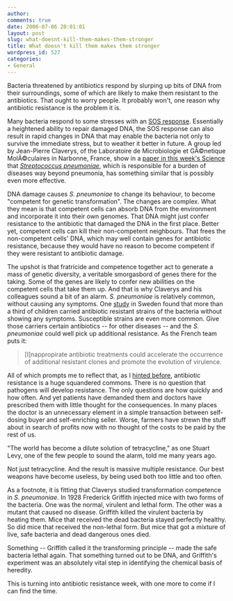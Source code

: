 ```yaml
---
author:
comments: true
date: 2006-07-06 20:01:01
layout: post
slug: what-doesnt-kill-them-makes-them-stronger
title: What doesn't kill them makes them stronger
wordpress_id: 527
categories:
- General
---
```


Bacteria threatened by antibiotics respond by slurping up bits of DNA from their surroundings, some of which are likely to make them resistant to the antibiotics. That ought to worry people. It probably won't, one reason why antibiotic resistance is the problem it is.

Many bacteria respond to some stresses with an [SOS response](http://biology.plosjournals.org/perlserv?request=get-document&doi=10.1371/journal.pbio.0030255). Essentially a heightened ability to repair damaged DNA, the SOS response can also result in rapid changes in DNA that may enable the bacteria not only to survive the immediate stress, but to weather it better in future. A group led by Jean-Pierre Claverys, of the Laboratoire de Microbiologie et GÃ©netique MolÃ©culaires in Narbonne, France, show in a [paper in this week's Science](http://www.sciencemag.org/cgi/content/abstract/313/5783/89) that _[Streptococcus pneumoniae](http://en.wikipedia.org/wiki/Streptococcus_pneumoniae)_, which is responsible for a burden of diseases way beyond pneumonia, has something similar that is possibly even more effective.

DNA damage causes _S. pneumoniae_ to change its behaviour, to become "competent for genetic transformation". The changes are complex. What they mean is that competent cells can absorb DNA from the environment and incorporate it into their own genomes. That DNA might just confer resistance to the antibiotic that damaged the DNA in the first place. Better yet, competent cells can kill their non-competent neighbours. That frees the non-competent cells' DNA, which may well contain genes for antibiotic resistance, because they would have no reason to become competent if they were resistant to antibiotic damage.

The upshot is that fratricide and competence together act to generate a mass of genetic diversity, a veritable smorgasbord of genes there for the taking. Some of the genes are likely to confer new abilities on the competent cells that take them up. And that is why Claverys and his colleagues sound a bit of an alarm. _S. pneumoniae_ is relatively common, without causing any symptoms. One [study](http://www.ncbi.nlm.nih.gov/entrez/query.fcgi?cmd=Retrieve&db=PubMed&list_uids=9571733&dopt=Abstract) in Sweden found that more than a third of children carried antibiotic resistant strains of the bacteria without showing any symptoms. Susceptible strains are even more common. Give those carriers certain antibiotics -- for other diseases -- and the _S. pneumoniae_ could well pick up additional resistance. As the French team puts it:

> [I]nappropirate antibiotic treatments could accelerate the occurrence of additional resistant clones and promote the evolution of virulence.
> 
> 

All of which prompts me to reflect that, as I [hinted before](http://jeremycherfas.net/2006/07/03/someone-understands/), antibiotic resistance is a huge squandered commons. There is no question that pathogens will develop resistance. The only questions are how quickly and how often. And yet patients have demanded them and doctors have prescribed them with little thought for the consequences. In many places the doctor is an unnecessary element in a simple transaction between self-dosing buyer and self-enriching seller. Worse, farmers have strewn the stuff about in search of profits now with no thought of the costs to be paid by the rest of us.

"The world has become a dilute solution of tetracycline," as one Stuart Levy, one of the few people to sound the alarm, told me many years ago.

Not just tetracycline. And the result is massive multiple resistance. Our best weapons have become useless, by being used both too little and too often.

As a footnote, it is fitting that Claverys studied transformation competence in _S. pneumoniae_. In 1928 Frederick Griffith injected mice with two forms of the bacteria. One was the normal, virulent and lethal form. The other was a mutant that caused no disease. Griffith killed the virulent bacteria by heating them. Mice that received the dead bacteria stayed perfectly healthy. So did mice that received the non-lethal form. But mice that got a mixture of live, safe bacteria and dead dangerous ones died.

Something -- Griffith called it the transforming principle -- made the safe bacteria lethal again. That something turned out to be DNA, and Griffith's experiment was an absolutely vital step in identifying the chemical basis of heredity.

This is turning into antibiotic resistance week, with one more to come if I can find the time.


